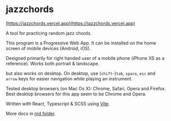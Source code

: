 # jazzchords

[https://jazzchords.vercel.app](https://jazzchords.vercel.app)

A tool for practicing random jazz chords.

This program is a Progressive Web App. It can be installed on the home screen of mobile devices (Android, iOS).

Designed primarily for right handed user of a mobile phone (iPhone XS as a reference). Works both portrait & landscape.

 but also works on desktop. On desktop, use (`shift`-)`tab`, `space`, `esc` and `arrow` keys for easier navigation while playing an instrument.

Tested desktop browsers (on Mac Os X): Chrome, Safari, Opera and Firefox. Best desktop browsers for this app seem to be Chrome and Opera.

Written with React, Typescript & SCSS using [Vite](https://vitejs.dev).

More docs in [md folder](https://github.com/visahaarala/jazzchords/tree/main/md).
